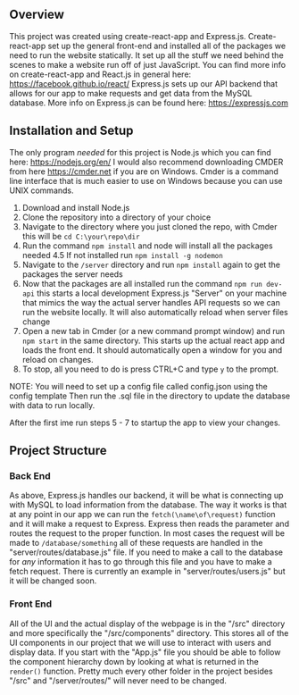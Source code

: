 ## Overview
This project was created using create-react-app and Express.js. Create-react-app set up the general front-end and installed all of the packages we need to run the website statically. It set up all the stuff we need behind the scenes to make a website run off of just JavaScript. You can find more info on create-react-app and React.js in general here: https://facebook.github.io/react/ Express.js sets up our API backend that allows for our app to make requests and get data from the MySQL database. More info on Express.js can be found here: https://expressjs.com 

## Installation and Setup
The only program *needed* for this project is Node.js which you can find here: https://nodejs.org/en/ I would also recommend downloading CMDER from here https://cmder.net if you are on Windows. Cmder is a command line interface that is much easier to use on Windows because you can use UNIX commands.
  1. Download and install Node.js
  2. Clone the repository into a directory of your choice
  3. Navigate to the directory where you just cloned the repo, with Cmder this will be `cd C:\your\repo\dir`
  4. Run the command `npm install` and node will install all the packages needed
  4.5 If not installed run `npm install -g nodemon`
  5. Navigate to the `/server` directory and run `npm install` again to get the packages the server needs
  5. Now that the packages are all installed run the command `npm run dev-api` this starts a local development Express.js "Server" on your machine that mimics the way the actual server handles API requests so we can run the website locally. It will also automatically reload when server files change
  6. Open a new tab in Cmder (or a new command prompt window) and run `npm start` in the same directory. This starts up the actual react app and loads the front end. It should automatically open a window for you and reload on changes.
  7. To stop, all you need to do is press CTRL+C and type `y` to the prompt. 

NOTE: You will need to set up a config file called config.json using the config template
Then run the .sql file in the directory to update the database with data to run locally.

After the first ime run steps 5 - 7 to startup the app to view your changes.

## Project Structure
  ### Back End
  As above, Express.js handles our backend, it will be what is connecting up with MySQL to load information from the database. The way it works is that at any point in our app we can run the ```fetch(\name\of\request)``` function and it will make a request to Express. Express then reads the parameter and routes the request to the proper function. In most cases the request will be made to ```/database/something``` all of these requests are handled in the "server/routes/database.js" file. If you need to make a call to the database for *any* information it has to go through this file and you have to make a fetch request. There is currently an example in "server/routes/users.js" but it will be changed soon.
  ### Front End
  All of the UI and the actual display of the webpage is in the "/src" directory and more specifically the "/src/components" directory. This stores all of the UI components in our project that we will use to interact with users and display data. If you start with the "App.js" file you should be able to follow the component hierarchy down by looking at what is returned in the ```render()``` function.
  Pretty much every other folder in the project besides "/src" and "/server/routes/" will never need to be changed.
